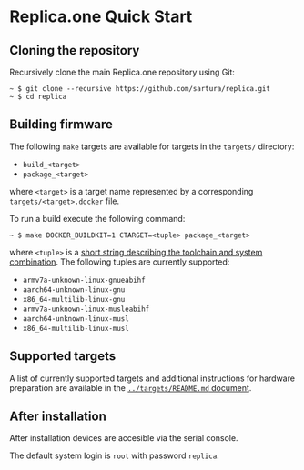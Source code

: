 Replica.one Quick Start
=======================

## Cloning the repository

Recursively clone the main Replica.one repository using Git:

```
~ $ git clone --recursive https://github.com/sartura/replica.git
~ $ cd replica
```

## Building firmware

The following `make` targets are available for targets in the `targets/` directory:

* `build_<target>`
* `package_<target>`

where `<target>` is a target name represented by a corresponding `targets/<target>.docker` file.

To run a build execute the following command:

```
~ $ make DOCKER_BUILDKIT=1 CTARGET=<tuple> package_<target>
```

where `<tuple>` is a [short string describing the toolchain and system combination](https://wiki.gentoo.org/wiki/Embedded_Handbook/Tuples). The following tuples are currently supported:

* `armv7a-unknown-linux-gnueabihf`
* `aarch64-unknown-linux-gnu`
* `x86_64-multilib-linux-gnu`
* `armv7a-unknown-linux-musleabihf`
* `aarch64-unknown-linux-musl`
* `x86_64-multilib-linux-musl`

## Supported targets

A list of currently supported targets and additional instructions for hardware preparation are available in the [`../targets/README.md` document](../targets/README.md).

## After installation

After installation devices are accesible via the serial console.

The default system login is `root` with password `replica`.
